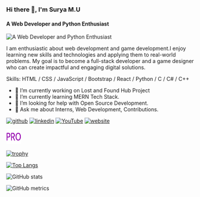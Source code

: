 ### Hi there 👋, I'm Surya M.U
#### A Web Developer and Python Enthusiast
![A Web Developer and Python Enthusiast](https://media.licdn.com/dms/image/D5616AQGBz-3jzImBXQ/profile-displaybackgroundimage-shrink_350_1400/0/1684602305631?e=1702512000&v=beta&t=EO48DXj6DNGkdUH0tS5TO1ekOsmmfgg_iy9x8qHszkY)

I am enthusiastic about web development and game development.I enjoy learning new skills and technologies and applying them to real-world problems. My goal is to become a full-stack developer and a game designer who can create impactful and engaging digital solutions.

Skills: HTML / CSS / JavaScript / Bootstrap / React / Python / C / C# / C++

- 🔭 I’m currently working on Lost and Found Hub Project 
- 🌱 I’m currently learning MERN Tech Stack. 
- 🤔 I’m looking for help with Open Source Development. 
- 💬 Ask me about Interns, Web Development, Contributions. 


[<img src='https://cdn.jsdelivr.net/npm/simple-icons@3.0.1/icons/github.svg' alt='github' height='40'>](https://github.com/surya-mu)  [<img src='https://cdn.jsdelivr.net/npm/simple-icons@3.0.1/icons/linkedin.svg' alt='linkedin' height='40'>](https://www.linkedin.com/in/suryamu7/)  [<img src='https://cdn.jsdelivr.net/npm/simple-icons@3.0.1/icons/youtube.svg' alt='YouTube' height='40'>](https://www.youtube.com/channel/UCnMoeCEZSspCS3Ds-gCVd2w)  [<img src='https://cdn.jsdelivr.net/npm/simple-icons@3.0.1/icons/icloud.svg' alt='website' height='40'>](surya-mu.github.io)  

<a href='https://github.com/pricing'><img src='https://raw.githubusercontent.com/acervenky/animated-github-badges/master/assets/pro.gif' width='40' height='40'></a> 

[![trophy](https://github-profile-trophy.vercel.app/?username=surya-mu)](https://github.com/ryo-ma/github-profile-trophy)

[![Top Langs](https://github-readme-stats.vercel.app/api/top-langs/?username=surya-mu)](https://github.com/anuraghazra/github-readme-stats)

![GitHub stats](https://github-readme-stats.vercel.app/api?username=surya-mu&show_icons=true&count_private=true)  

![GitHub metrics](https://metrics.lecoq.io/surya-mu)  

